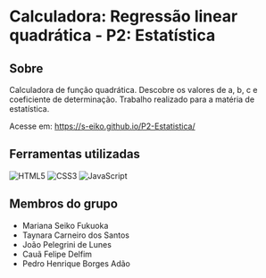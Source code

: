 # Calculadora: Regressão linear quadrática - P2: Estatística

## Sobre
Calculadora de função quadrática. Descobre os valores de a, b, c e coeficiente de determinação. Trabalho realizado para a matéria de estatística.

Acesse em: https://s-eiko.github.io/P2-Estatistica/

## Ferramentas utilizadas
![HTML5](https://img.shields.io/badge/HTML5-E34F26?style=for-the-badge&logo=html5&logoColor=white)
![CSS3](https://img.shields.io/badge/CSS3-1572B6?style=for-the-badge&logo=css3&logoColor=white)
![JavaScript](https://img.shields.io/badge/JavaScript-F7DF1E?style=for-the-badge&logo=javascript&logoColor=black)

## Membros do grupo
- Mariana Seiko Fukuoka
- Taynara Carneiro dos Santos
- João Pelegrini de Lunes
- Cauã Felipe Delfim
- Pedro Henrique Borges Adão
